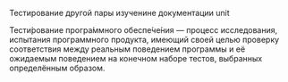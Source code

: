 
Тестирование другой пары изученине документации unit 

Тести́рование програ́ммного обеспе́че́ния — процесс исследования, испытания программного продукта, имеющий своей целью проверку соответствия между реальным поведением программы и её ожидаемым поведением на конечном наборе тестов, выбранных определённым образом.
